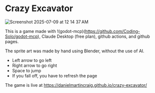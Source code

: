 # Crazy Excavator

![Screenshot 2025-07-09 at 12 14 37 AM](https://github.com/user-attachments/assets/72a25be7-5829-4707-bfcb-0c7a39bde888)

This is a game made with !(godot-mcp)(https://github.com/Coding-Solo/godot-mcp), Claude Desktop (free plan), github actions, and github pages.

The sprite art was made by hand using Blender, without the use of AI.

* Left arrow to go left
* Right arrow to go right
* Space to jump
* If you fall off, you have to refresh the page

The game is live at https://danielmartincraig.github.io/crazy-excavator/
